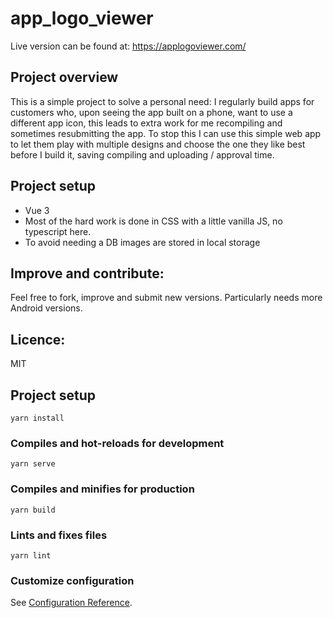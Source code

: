 # app_logo_viewer

Live version can be found at: https://applogoviewer.com/

## Project overview

This is a simple project to solve a personal need: I regularly build apps for customers who, upon seeing the app built on a phone, want to use a different app icon, this leads to extra work for me recompiling and sometimes resubmitting the app. To stop this I can use this simple web app to let them play with multiple designs and choose the one they like best before I build it, saving compiling and uploading / approval time.

## Project setup

- Vue 3
- Most of the hard work is done in CSS with a little vanilla JS, no typescript here.
- To avoid needing a DB images are stored in local storage

## Improve and contribute:

Feel free to fork, improve and submit new versions. Particularly needs more Android versions.

## Licence:

MIT

## Project setup
```
yarn install
```

### Compiles and hot-reloads for development
```
yarn serve
```

### Compiles and minifies for production
```
yarn build
```

### Lints and fixes files
```
yarn lint
```

### Customize configuration
See [Configuration Reference](https://cli.vuejs.org/config/).
